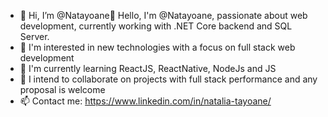 - 👋 Hi, I’m @Natayoane👋 Hello, I'm @Natayoane, passionate about web development, currently working with .NET Core backend and SQL Server.
- 👀 I'm interested in new technologies with a focus on full stack web development
- 🌱 I'm currently learning ReactJS, ReactNative, NodeJs and JS
- 💞️ I intend to collaborate on projects with full stack performance and any proposal is welcome
- 📫 Contact me: https://www.linkedin.com/in/natalia-tayoane/

<!---
Natayoane/Natayoane is a ✨ special ✨ repository because its `README.md` (this file) appears on your GitHub profile.
You can click the Preview link to take a look at your changes.
--->
